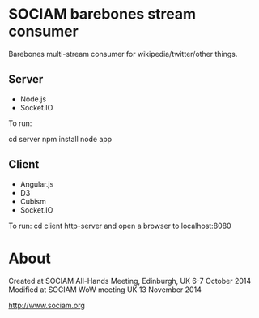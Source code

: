 # SOCIAM barebones stream consumer

Barebones multi-stream consumer for wikipedia/twitter/other things.

## Server

* Node.js
* Socket.IO

To run:

cd server
npm install
node app

## Client

* Angular.js
* D3
* Cubism
* Socket.IO

To run: 
cd client
http-server
and open a browser to localhost:8080

# About

Created at SOCIAM All-Hands Meeting, Edinburgh, UK 6-7 October 2014
Modified at SOCIAM WoW meeting UK 13 November 2014

http://www.sociam.org
